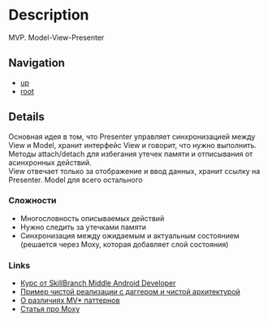 # Description
MVP. Model-View-Presenter

## Navigation
+ [up](https://github.com/friendboy1/Templates/tree/architecture)
+ [root](https://github.com/friendboy1/Templates/tree/master)

## Details
Основная идея в том, что Presenter управляет синхронизацией между View и Model, хранит интерфейс View
и говорит, что нужно выполнить. Методы attach/detach для избегания утечек памяти и отписывания от асинхронных действий.</br>
View отвечает только за отображение и ввод данных, хранит ссылку на Presenter. Model для всего остального

### Сложности
+ Многословность описываемых действий
+ Нужно следить за утечками памяти
+ Синхронизация между ожидаемым и актуальным состоянием (решается через Moxy, которая добавляет слой состояния)

### Links
+ [Курс от SkillBranch Middle Android Developer](https://skill-branch.ru/middle-android-developer)
+ [Пример чистой реализации с даггером и чистой архитектурой](https://github.com/Gaket/Earthquakes)
+ [О различиях MV* паттернов](https://habr.com/ru/company/mobileup/blog/313538/)
+ [Статья про Moxy](https://habr.com/ru/post/276189/)

